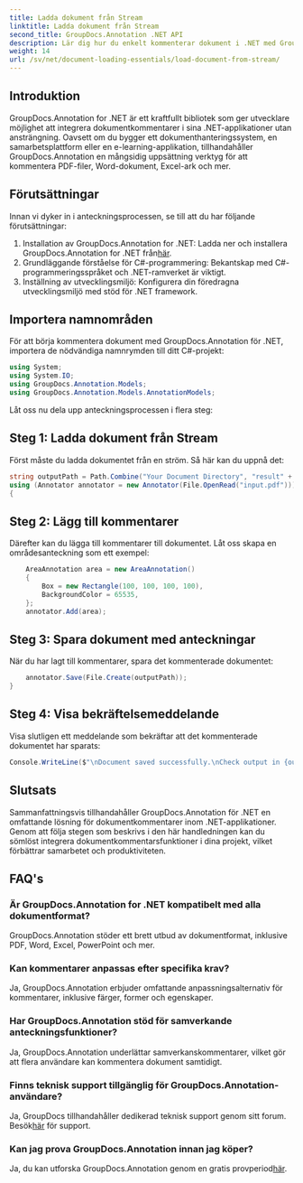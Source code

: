 ```yaml
---
title: Ladda dokument från Stream
linktitle: Ladda dokument från Stream
second_title: GroupDocs.Annotation .NET API
description: Lär dig hur du enkelt kommenterar dokument i .NET med GroupDocs.Annotation. Förbättra samarbete och produktivitet.
weight: 14
url: /sv/net/document-loading-essentials/load-document-from-stream/
---
```

## Introduktion
GroupDocs.Annotation for .NET är ett kraftfullt bibliotek som ger utvecklare möjlighet att integrera dokumentkommentarer i sina .NET-applikationer utan ansträngning. Oavsett om du bygger ett dokumenthanteringssystem, en samarbetsplattform eller en e-learning-applikation, tillhandahåller GroupDocs.Annotation en mångsidig uppsättning verktyg för att kommentera PDF-filer, Word-dokument, Excel-ark och mer.
## Förutsättningar
Innan vi dyker in i anteckningsprocessen, se till att du har följande förutsättningar:
1. Installation av GroupDocs.Annotation for .NET: Ladda ner och installera GroupDocs.Annotation for .NET från[här](https://releases.groupdocs.com/annotation/net/).
2. Grundläggande förståelse för C#-programmering: Bekantskap med C#-programmeringsspråket och .NET-ramverket är viktigt.
3. Inställning av utvecklingsmiljö: Konfigurera din föredragna utvecklingsmiljö med stöd för .NET framework.

## Importera namnområden
För att börja kommentera dokument med GroupDocs.Annotation för .NET, importera de nödvändiga namnrymden till ditt C#-projekt:
```csharp
using System;
using System.IO;
using GroupDocs.Annotation.Models;
using GroupDocs.Annotation.Models.AnnotationModels;
```

Låt oss nu dela upp anteckningsprocessen i flera steg:
## Steg 1: Ladda dokument från Stream
Först måste du ladda dokumentet från en ström. Så här kan du uppnå det:
```csharp
string outputPath = Path.Combine("Your Document Directory", "result" + Path.GetExtension("input.pdf"));
using (Annotator annotator = new Annotator(File.OpenRead("input.pdf")))
{
```
## Steg 2: Lägg till kommentarer
Därefter kan du lägga till kommentarer till dokumentet. Låt oss skapa en områdesanteckning som ett exempel:
```csharp
	AreaAnnotation area = new AreaAnnotation()
	{
		Box = new Rectangle(100, 100, 100, 100),
		BackgroundColor = 65535,
	};
	annotator.Add(area);
```
## Steg 3: Spara dokument med anteckningar
När du har lagt till kommentarer, spara det kommenterade dokumentet:
```csharp
	annotator.Save(File.Create(outputPath));
}
```
## Steg 4: Visa bekräftelsemeddelande
Visa slutligen ett meddelande som bekräftar att det kommenterade dokumentet har sparats:
```csharp
Console.WriteLine($"\nDocument saved successfully.\nCheck output in {outputPath}.");
```

## Slutsats
Sammanfattningsvis tillhandahåller GroupDocs.Annotation för .NET en omfattande lösning för dokumentkommentarer inom .NET-applikationer. Genom att följa stegen som beskrivs i den här handledningen kan du sömlöst integrera dokumentkommentarsfunktioner i dina projekt, vilket förbättrar samarbetet och produktiviteten.
## FAQ's
### Är GroupDocs.Annotation for .NET kompatibelt med alla dokumentformat?
GroupDocs.Annotation stöder ett brett utbud av dokumentformat, inklusive PDF, Word, Excel, PowerPoint och mer.
### Kan kommentarer anpassas efter specifika krav?
Ja, GroupDocs.Annotation erbjuder omfattande anpassningsalternativ för kommentarer, inklusive färger, former och egenskaper.
### Har GroupDocs.Annotation stöd för samverkande anteckningsfunktioner?
Ja, GroupDocs.Annotation underlättar samverkanskommentarer, vilket gör att flera användare kan kommentera dokument samtidigt.
### Finns teknisk support tillgänglig för GroupDocs.Annotation-användare?
 Ja, GroupDocs tillhandahåller dedikerad teknisk support genom sitt forum. Besök[här](https://forum.groupdocs.com/c/annotation/10) för support.
### Kan jag prova GroupDocs.Annotation innan jag köper?
 Ja, du kan utforska GroupDocs.Annotation genom en gratis provperiod[här](https://releases.groupdocs.com/).